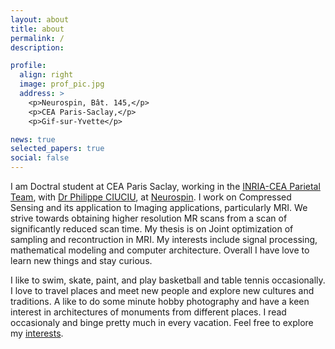 ```yaml
---
layout: about
title: about
permalink: /
description: 

profile:
  align: right
  image: prof_pic.jpg
  address: >
    <p>Neurospin, Bât. 145,</p>
    <p>CEA Paris-Saclay,</p>
    <p>Gif-sur-Yvette</p>

news: true  
selected_papers: true 
social: false  
---
```


I am Doctral student at CEA Paris Saclay, working in the [INRIA-CEA Parietal Team](https://team.inria.fr/parietal/), with [Dr Philippe CIUCIU](https://scholar.google.fr/citations?user=X-w36z8AAAAJ&hl=fr), at [Neurospin](http://joliot.cea.fr/drf/joliot/en/Pages/research_entities/NeuroSpin.aspx). I work on Compressed Sensing and its application to Imaging applications, particularly MRI. We strive towards obtaining higher resolution MR scans from a scan of significantly reduced scan time. My thesis is on Joint optimization of sampling and recontruction in MRI. My interests include signal processing, mathematical modeling and computer architecture. Overall I have love to learn new things and stay curious.

I like to swim, skate, paint, and play basketball and table tennis occasionally. I love to travel places and meet new people and explore new cultures and traditions. A like to do some minute hobby photography and have a keen interest in architectures of monuments from different places. I read occasionaly and binge pretty much in every vacation. Feel free to explore my [interests](interests).
